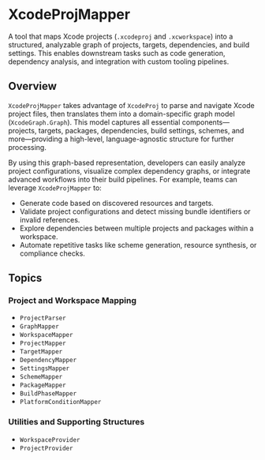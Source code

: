 # XcodeProjMapper

A tool that maps Xcode projects (`.xcodeproj` and `.xcworkspace`) into a structured, analyzable graph of projects, targets, dependencies, and build settings. This enables downstream tasks such as code generation, dependency analysis, and integration with custom tooling pipelines.

## Overview

`XcodeProjMapper` takes advantage of `XcodeProj` to parse and navigate Xcode project files, then translates them into a domain-specific graph model (`XcodeGraph.Graph`). This model captures all essential components—projects, targets, packages, dependencies, build settings, schemes, and more—providing a high-level, language-agnostic structure for further processing.

By using this graph-based representation, developers can easily analyze project configurations, visualize complex dependency graphs, or integrate advanced workflows into their build pipelines. For example, teams can leverage `XcodeProjMapper` to:
- Generate code based on discovered resources and targets.
- Validate project configurations and detect missing bundle identifiers or invalid references.
- Explore dependencies between multiple projects and packages within a workspace.
- Automate repetitive tasks like scheme generation, resource synthesis, or compliance checks.

## Topics

### Project and Workspace Mapping

- ``ProjectParser``
- ``GraphMapper``
- ``WorkspaceMapper``
- ``ProjectMapper``
- ``TargetMapper``
- ``DependencyMapper``
- ``SettingsMapper``
- ``SchemeMapper``
- ``PackageMapper``
- ``BuildPhaseMapper``
- ``PlatformConditionMapper``

### Utilities and Supporting Structures

- ``WorkspaceProvider``
- ``ProjectProvider``



